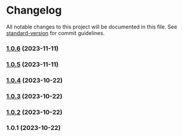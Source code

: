 # Changelog

All notable changes to this project will be documented in this file. See [standard-version](https://github.com/conventional-changelog/standard-version) for commit guidelines.

### [1.0.6](https://github.com/ChaseDDevelopment/ChaseDDevelopment.github.io/compare/v1.0.5...v1.0.6) (2023-11-11)

### [1.0.5](https://github.com/ChaseDDevelopment/ChaseDDevelopment.github.io/compare/v1.0.4...v1.0.5) (2023-11-11)

### [1.0.4](https://github.com/ChaseDDevelopment/ChaseDDevelopment.github.io/compare/v1.0.3...v1.0.4) (2023-10-22)

### [1.0.3](https://github.com/ChaseDDevelopment/ChaseDDevelopment.github.io/compare/v1.0.2...v1.0.3) (2023-10-22)

### [1.0.2](https://github.com/ChaseDDevelopment/ChaseDDevelopment.github.io/compare/v1.0.1...v1.0.2) (2023-10-22)

### 1.0.1 (2023-10-22)
